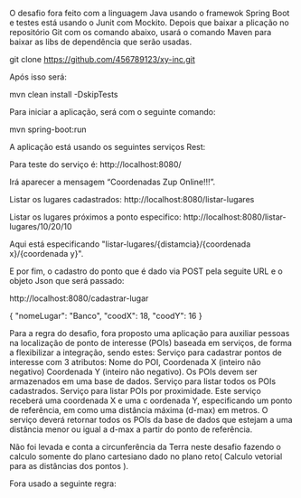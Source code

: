 O desafio fora feito com a linguagem Java usando o framewok Spring Boot e testes está usando o Junit com Mockito.
Depois que baixar a plicação no repositório Git com os comando abaixo, usará o comando Maven para baixar as libs de dependência que serão usadas.

git clone https://github.com/456789123/xy-inc.git

Após isso será:

mvn clean install -DskipTests

Para iniciar a aplicação, será com o seguinte comando:

mvn spring-boot:run

A aplicação está usando os seguintes serviços Rest:

Para teste do serviço é:
http://localhost:8080/

Irá aparecer a mensagem “Coordenadas Zup Online!!!”.

Listar os lugares cadastrados:
http://localhost:8080/listar-lugares

Listar os lugares próximos a ponto especifico:
http://localhost:8080/listar-lugares/10/20/10

Aqui está especificando "listar-lugares/{distamcia}/{coordenada x}/{coordenada y}".

E por fim, o cadastro do ponto que é dado via POST pela seguite URL e o objeto Json que será passado:

http://localhost:8080/cadastrar-lugar

{
    "nomeLugar": "Banco",
    "coodX": 18,
    "coodY": 16
}


Para a regra do desafio, fora proposto uma aplicação para auxiliar pessoas na localização de ponto de interesse (POIs) baseada em serviços, de forma a flexibilizar a integração, sendo estes:
Serviço para cadastrar pontos de interesse com 3 atributos: Nome do POI, Coordenada X (inteiro não negativo) Coordenada Y (inteiro não negativo). Os POIs devem ser armazenados em uma base de dados.
Serviço para listar todos os POIs cadastrados.
Serviço para listar POIs por proximidade. Este serviço receberá uma coordenada X e uma c
oordenada Y, especificando um ponto de referência, em como uma distância máxima (d-max) em metros. O serviço deverá retornar todos os POIs da base de dados que estejam a uma distância menor ou igual a d-max a partir do ponto de referência.

Não foi levada e conta a circunferência da Terra neste desafio fazendo o calculo somente do plano cartesiano dado no plano reto( Calculo vetorial para as distâncias dos pontos ).

Fora usado a seguinte regra:
